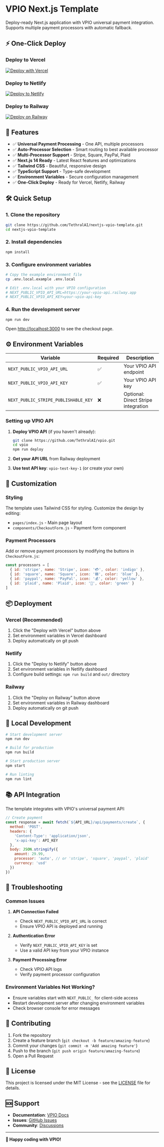 # VPIO Next.js Template

Deploy-ready Next.js application with VPIO universal payment integration. Supports multiple payment processors with automatic fallback.

## ⚡ One-Click Deploy

### Deploy to Vercel
[![Deploy with Vercel](https://vercel.com/button)](https://vercel.com/new/clone?repository-url=https://github.com/TethralAI/nextjs-vpio-template&env=NEXT_PUBLIC_VPIO_API_URL,NEXT_PUBLIC_VPIO_API_KEY&project-name=vpio-checkout&repository-name=vpio-checkout)

### Deploy to Netlify
[![Deploy to Netlify](https://www.netlify.com/img/deploy/button.svg)](https://app.netlify.com/start/deploy?repository=https://github.com/TethralAI/nextjs-vpio-template)

### Deploy to Railway
[![Deploy on Railway](https://railway.app/button.svg)](https://railway.app/new/template/nextjs?referralCode=vpio)

## 🚀 Features

- ✅ **Universal Payment Processing** - One API, multiple processors
- ✅ **Auto-Processor Selection** - Smart routing to best available processor
- ✅ **Multi-Processor Support** - Stripe, Square, PayPal, Plaid
- ✅ **Next.js 14 Ready** - Latest React features and optimizations
- ✅ **Tailwind CSS** - Beautiful, responsive design
- ✅ **TypeScript Support** - Type-safe development
- ✅ **Environment Variables** - Secure configuration management
- ✅ **One-Click Deploy** - Ready for Vercel, Netlify, Railway

## 🛠️ Quick Setup

### 1. Clone the repository
```bash
git clone https://github.com/TethralAI/nextjs-vpio-template.git
cd nextjs-vpio-template
```

### 2. Install dependencies
```bash
npm install
```

### 3. Configure environment variables
```bash
# Copy the example environment file
cp .env.local.example .env.local

# Edit .env.local with your VPIO configuration
# NEXT_PUBLIC_VPIO_API_URL=https://your-vpio-api.railway.app
# NEXT_PUBLIC_VPIO_API_KEY=your-vpio-api-key
```

### 4. Run the development server
```bash
npm run dev
```

Open [http://localhost:3000](http://localhost:3000) to see the checkout page.

## ⚙️ Environment Variables

| Variable | Required | Description |
|----------|----------|-------------|
| `NEXT_PUBLIC_VPIO_API_URL` | ✅ | Your VPIO API endpoint |
| `NEXT_PUBLIC_VPIO_API_KEY` | ✅ | Your VPIO API key |
| `NEXT_PUBLIC_STRIPE_PUBLISHABLE_KEY` | ❌ | Optional: Direct Stripe integration |

### Setting up VPIO API

1. **Deploy VPIO API** (if you haven't already):
   ```bash
   git clone https://github.com/TethralAI/vpio.git
   cd vpio
   npm run deploy
   ```

2. **Get your API URL** from Railway deployment
3. **Use test API key**: `vpio-test-key-1` (or create your own)

## 🎨 Customization

### Styling
The template uses Tailwind CSS for styling. Customize the design by editing:
- `pages/index.js` - Main page layout
- `components/CheckoutForm.js` - Payment form component

### Payment Processors
Add or remove payment processors by modifying the buttons in `CheckoutForm.js`:

```javascript
const processors = [
  { id: 'stripe', name: 'Stripe', icon: '💳', color: 'indigo' },
  { id: 'square', name: 'Square', icon: '🟦', color: 'blue' },
  { id: 'paypal', name: 'PayPal', icon: '💰', color: 'yellow' },
  { id: 'plaid', name: 'Plaid', icon: '🏦', color: 'green' }
]
```

## 📦 Deployment

### Vercel (Recommended)
1. Click the "Deploy with Vercel" button above
2. Set environment variables in Vercel dashboard
3. Deploy automatically on git push

### Netlify
1. Click the "Deploy to Netlify" button above
2. Set environment variables in Netlify dashboard
3. Configure build settings: `npm run build` and `out/` directory

### Railway
1. Click the "Deploy on Railway" button above
2. Set environment variables in Railway dashboard
3. Deploy automatically on git push

## 🔧 Local Development

```bash
# Start development server
npm run dev

# Build for production
npm run build

# Start production server
npm start

# Run linting
npm run lint
```

## 📚 API Integration

The template integrates with VPIO's universal payment API:

```javascript
// Create payment
const response = await fetch(`${API_URL}/api/payments/create`, {
  method: 'POST',
  headers: {
    'Content-Type': 'application/json',
    'x-api-key': API_KEY
  },
  body: JSON.stringify({
    amount: 29.99,
    processor: 'auto', // or 'stripe', 'square', 'paypal', 'plaid'
    currency: 'usd'
  })
})
```

## 🚨 Troubleshooting

### Common Issues

1. **API Connection Failed**
   - Check `NEXT_PUBLIC_VPIO_API_URL` is correct
   - Ensure VPIO API is deployed and running

2. **Authentication Error**
   - Verify `NEXT_PUBLIC_VPIO_API_KEY` is set
   - Use a valid API key from your VPIO instance

3. **Payment Processing Error**
   - Check VPIO API logs
   - Verify payment processor configuration

### Environment Variables Not Working?
- Ensure variables start with `NEXT_PUBLIC_` for client-side access
- Restart development server after changing environment variables
- Check browser console for error messages

## 🤝 Contributing

1. Fork the repository
2. Create a feature branch (`git checkout -b feature/amazing-feature`)
3. Commit your changes (`git commit -m 'Add amazing feature'`)
4. Push to the branch (`git push origin feature/amazing-feature`)
5. Open a Pull Request

## 📄 License

This project is licensed under the MIT License - see the [LICENSE](LICENSE) file for details.

## 🆘 Support

- **Documentation**: [VPIO Docs](https://github.com/TethralAI/vpio)
- **Issues**: [GitHub Issues](https://github.com/TethralAI/nextjs-vpio-template/issues)
- **Community**: [Discussions](https://github.com/TethralAI/nextjs-vpio-template/discussions)

---

**🎉 Happy coding with VPIO!**